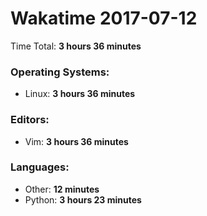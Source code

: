 # Wakatime 2017-07-12

Time Total: **3 hours 36 minutes**

### Operating Systems:
- Linux: **3 hours 36 minutes** 

### Editors:
- Vim: **3 hours 36 minutes** 

### Languages:
- Other: **12 minutes** 
- Python: **3 hours 23 minutes** 

